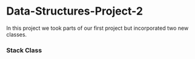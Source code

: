 # Data-Structures-Project-2
In this project we took parts of our first project but incorporated two new classes. 
<h3>Stack Class</h3>
